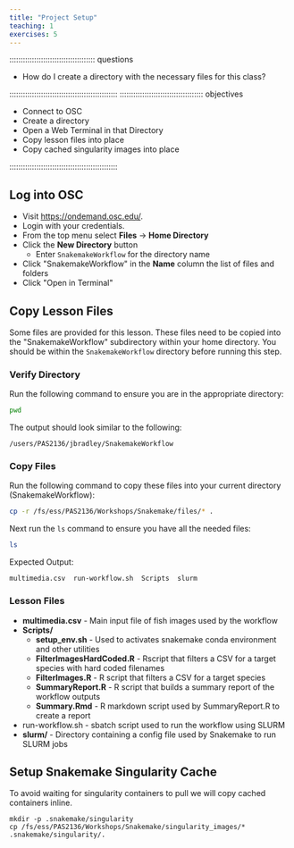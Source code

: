 ```yaml
---
title: "Project Setup"
teaching: 1
exercises: 5
---
```

:::::::::::::::::::::::::::::::::::::: questions 

- How do I create a directory with the necessary files for this class?

::::::::::::::::::::::::::::::::::::::::::::::::
::::::::::::::::::::::::::::::::::::: objectives

- Connect to OSC
- Create a directory
- Open a Web Terminal in that Directory
- Copy lesson files into place
- Copy cached singularity images into place

::::::::::::::::::::::::::::::::::::::::::::::::


## Log into OSC
- Visit https://ondemand.osc.edu/.
- Login with your credentials.
- From the top menu select __Files__ -> __Home Directory__
- Click the __New Directory__ button
  - Enter `SnakemakeWorkflow` for the directory name
- Click "SnakemakeWorkflow" in the __Name__ column the list of files and folders
- Click "Open in Terminal"

## Copy Lesson Files
Some files are provided for this lesson.
These files need to be copied into the "SnakemakeWorkflow" subdirectory within your home directory.
You should be within the `SnakemakeWorkflow` directory before running this step.

### Verify Directory
Run the following command to ensure you are in the appropriate directory:
```bash
pwd
```
The output should look similar to the following:
```output
/users/PAS2136/jbradley/SnakemakeWorkflow
```

### Copy Files
Run the following command to copy these files into your current directory (SnakemakeWorkflow):
```bash
cp -r /fs/ess/PAS2136/Workshops/Snakemake/files/* .
```

Next run the `ls` command to ensure you have all the needed files:
```bash
ls
```
Expected Output:
```output
multimedia.csv  run-workflow.sh  Scripts  slurm
```

### Lesson Files
- __multimedia.csv__ - Main input file of fish images used by the workflow
- __Scripts/__
  - __setup_env.sh__ - Used to activates snakemake conda environment and other utilities
  - __FilterImagesHardCoded.R__ - Rscript that filters a CSV for a target species with hard coded filenames
  - __FilterImages.R__ - R script that filters a CSV for a target species
  - __SummaryReport.R__ - R script that builds a summary report of the workflow outputs
  - __Summary.Rmd__ - R markdown script used by SummaryReport.R to create a report
- run-workflow.sh - sbatch script used to run the workflow using SLURM
- __slurm/__ - Directory containing a config file used by Snakemake to run SLURM jobs

## Setup Snakemake Singularity Cache
To avoid waiting for singularity containers to pull we will copy cached containers inline.
```
mkdir -p .snakemake/singularity
cp /fs/ess/PAS2136/Workshops/Snakemake/singularity_images/* .snakemake/singularity/.
```
